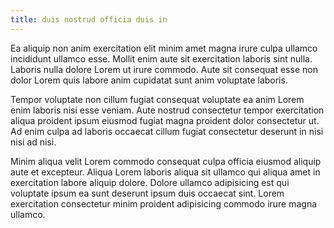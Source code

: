 ```yaml
---
title: duis nostrud officia duis in
---
```


Ea aliquip non anim exercitation elit minim amet magna irure culpa ullamco incididunt ullamco esse. Mollit enim aute sit exercitation laboris sint nulla. Laboris nulla dolore Lorem ut irure commodo. Aute sit consequat esse non dolor Lorem quis labore anim cupidatat sunt anim voluptate laboris.

Tempor voluptate non cillum fugiat consequat voluptate ea anim Lorem enim laboris nisi esse veniam. Aute nostrud consectetur tempor exercitation aliqua proident ipsum eiusmod fugiat magna proident dolor consectetur ut. Ad enim culpa ad laboris occaecat cillum fugiat consectetur deserunt in nisi nisi ad nisi.

Minim aliqua velit Lorem commodo consequat culpa officia eiusmod aliquip aute et excepteur. Aliqua Lorem laboris aliqua sit ullamco qui aliqua amet in exercitation labore aliquip dolore. Dolore ullamco adipisicing est qui voluptate ipsum ea sunt deserunt ipsum duis occaecat sint. Lorem exercitation consectetur minim proident adipisicing commodo irure magna ullamco.